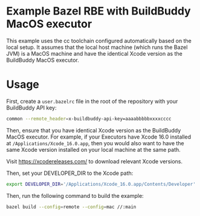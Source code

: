 # Example Bazel RBE with BuildBuddy MacOS executor

This example uses the cc toolchain configured automatically based on the local setup.
It assumes that the local host machine (which runs the Bazel JVM) is a MacOS machine
and have the identical Xcode version as the BuildBuddy MacOS executor.

# Usage

First, create a `user.bazelrc` file in the root of the repository with your BuildBuddy API key:

```bash
common --remote_header=x-buildbuddy-api-key=aaaabbbbbxxxxcccc
```

Then, ensure that you have identical Xcode version as the BuildBuddy MacOS executor.
For example, if your Executors have Xcode 16.0 installed at `/Applications/Xcode_16.0.app`,
then you would also want to have the same Xcode version installed on your local machine at the same path.

Visit https://xcodereleases.com/ to download relevant Xcode versions.

Then, set your DEVELOPER_DIR to the Xcode path:

```bash
export DEVELOPER_DIR='/Applications/Xcode_16.0.app/Contents/Developer'
```

Then, run the following command to build the example:

```bash
bazel build --config=remote --config=mac //:main
```
